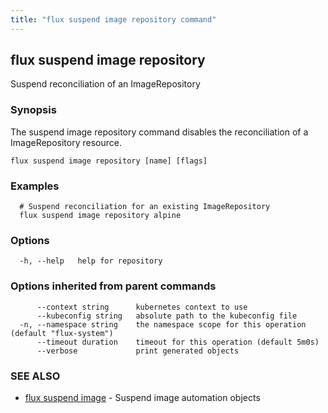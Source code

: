 ```yaml
---
title: "flux suspend image repository command"
---
```

## flux suspend image repository

Suspend reconciliation of an ImageRepository

### Synopsis

The suspend image repository command disables the reconciliation of a ImageRepository resource.

```
flux suspend image repository [name] [flags]
```

### Examples

```
  # Suspend reconciliation for an existing ImageRepository
  flux suspend image repository alpine
```

### Options

```
  -h, --help   help for repository
```

### Options inherited from parent commands

```
      --context string      kubernetes context to use
      --kubeconfig string   absolute path to the kubeconfig file
  -n, --namespace string    the namespace scope for this operation (default "flux-system")
      --timeout duration    timeout for this operation (default 5m0s)
      --verbose             print generated objects
```

### SEE ALSO

* [flux suspend image](../flux_suspend_image/)	 - Suspend image automation objects

